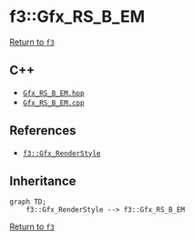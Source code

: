 # f3::Gfx_RS_B_EM

[Return to `f3`](/docs/f3.md)

## C++

- [`Gfx_RS_B_EM.hpp`](/c++/include/Gfx_RS_B_EM.hpp)
- [`Gfx_RS_B_EM.cpp`](/c++/source/Gfx_RS_B_EM.cpp)

## References

- [`f3::Gfx_RenderStyle`](/docs/f3/Gfx_RenderStyle.md)

## Inheritance

```mermaid
graph TD;
    f3::Gfx_RenderStyle --> f3::Gfx_RS_B_EM
```

[Return to `f3`](/docs/f3.md)